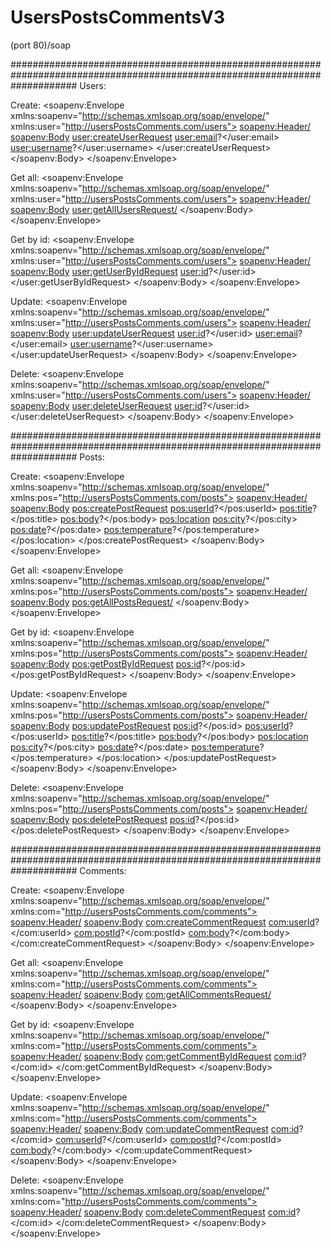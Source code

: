# UsersPostsCommentsV3

<ip>(port 80)/soap
  
############################################################################################################################
Users:

Create:
<soapenv:Envelope xmlns:soapenv="http://schemas.xmlsoap.org/soap/envelope/" xmlns:user="http://usersPostsComments.com/users">
   <soapenv:Header/>
   <soapenv:Body>
      <user:createUserRequest>
         <user:email>?</user:email>
         <user:username>?</user:username>
      </user:createUserRequest>
   </soapenv:Body>
</soapenv:Envelope>

Get all:
<soapenv:Envelope xmlns:soapenv="http://schemas.xmlsoap.org/soap/envelope/" xmlns:user="http://usersPostsComments.com/users">
   <soapenv:Header/>
   <soapenv:Body>
      <user:getAllUsersRequest/>
   </soapenv:Body>
</soapenv:Envelope>

Get by id:
<soapenv:Envelope xmlns:soapenv="http://schemas.xmlsoap.org/soap/envelope/" xmlns:user="http://usersPostsComments.com/users">
   <soapenv:Header/>
   <soapenv:Body>
      <user:getUserByIdRequest>
         <user:id>?</user:id>
      </user:getUserByIdRequest>
   </soapenv:Body>
</soapenv:Envelope>

Update:
<soapenv:Envelope xmlns:soapenv="http://schemas.xmlsoap.org/soap/envelope/" xmlns:user="http://usersPostsComments.com/users">
   <soapenv:Header/>
   <soapenv:Body>
      <user:updateUserRequest>
         <user:id>?</user:id>
         <user:email>?</user:email>
         <user:username>?</user:username>
      </user:updateUserRequest>
   </soapenv:Body>
</soapenv:Envelope>

Delete:
<soapenv:Envelope xmlns:soapenv="http://schemas.xmlsoap.org/soap/envelope/" xmlns:user="http://usersPostsComments.com/users">
   <soapenv:Header/>
   <soapenv:Body>
      <user:deleteUserRequest>
         <user:id>?</user:id>
      </user:deleteUserRequest>
   </soapenv:Body>
</soapenv:Envelope>

############################################################################################################################
Posts:

Create:
<soapenv:Envelope xmlns:soapenv="http://schemas.xmlsoap.org/soap/envelope/" xmlns:pos="http://usersPostsComments.com/posts">
   <soapenv:Header/>
   <soapenv:Body>
      <pos:createPostRequest>
         <pos:userId>?</pos:userId>
         <pos:title>?</pos:title>
         <pos:body>?</pos:body>
         <!--Optional:-->
         <pos:location>
            <pos:city>?</pos:city>
            <pos:date>?</pos:date>
            <pos:temperature>?</pos:temperature>
         </pos:location>
      </pos:createPostRequest>
   </soapenv:Body>
</soapenv:Envelope>

Get all:
<soapenv:Envelope xmlns:soapenv="http://schemas.xmlsoap.org/soap/envelope/" xmlns:pos="http://usersPostsComments.com/posts">
   <soapenv:Header/>
   <soapenv:Body>
      <pos:getAllPostsRequest/>
   </soapenv:Body>
</soapenv:Envelope>

Get by id:
<soapenv:Envelope xmlns:soapenv="http://schemas.xmlsoap.org/soap/envelope/" xmlns:pos="http://usersPostsComments.com/posts">
   <soapenv:Header/>
   <soapenv:Body>
      <pos:getPostByIdRequest>
         <pos:id>?</pos:id>
      </pos:getPostByIdRequest>
   </soapenv:Body>
</soapenv:Envelope>

Update:
<soapenv:Envelope xmlns:soapenv="http://schemas.xmlsoap.org/soap/envelope/" xmlns:pos="http://usersPostsComments.com/posts">
   <soapenv:Header/>
   <soapenv:Body>
      <pos:updatePostRequest>
         <pos:id>?</pos:id>
         <pos:userId>?</pos:userId>
         <pos:title>?</pos:title>
         <pos:body>?</pos:body>
         <!--Optional:-->
         <pos:location>
            <pos:city>?</pos:city>
            <pos:date>?</pos:date>
            <pos:temperature>?</pos:temperature>
         </pos:location>
      </pos:updatePostRequest>
   </soapenv:Body>
</soapenv:Envelope>

Delete:
<soapenv:Envelope xmlns:soapenv="http://schemas.xmlsoap.org/soap/envelope/" xmlns:pos="http://usersPostsComments.com/posts">
   <soapenv:Header/>
   <soapenv:Body>
      <pos:deletePostRequest>
         <pos:id>?</pos:id>
      </pos:deletePostRequest>
   </soapenv:Body>
</soapenv:Envelope>

############################################################################################################################
Comments:

Create:
<soapenv:Envelope xmlns:soapenv="http://schemas.xmlsoap.org/soap/envelope/" xmlns:com="http://usersPostsComments.com/comments">
   <soapenv:Header/>
   <soapenv:Body>
      <com:createCommentRequest>
         <com:userId>?</com:userId>
         <com:postId>?</com:postId>
         <com:body>?</com:body>
      </com:createCommentRequest>
   </soapenv:Body>
</soapenv:Envelope>

Get all:
<soapenv:Envelope xmlns:soapenv="http://schemas.xmlsoap.org/soap/envelope/" xmlns:com="http://usersPostsComments.com/comments">
   <soapenv:Header/>
   <soapenv:Body>
      <com:getAllCommentsRequest/>
   </soapenv:Body>
</soapenv:Envelope>

Get by id:
<soapenv:Envelope xmlns:soapenv="http://schemas.xmlsoap.org/soap/envelope/" xmlns:com="http://usersPostsComments.com/comments">
   <soapenv:Header/>
   <soapenv:Body>
      <com:getCommentByIdRequest>
         <com:id>?</com:id>
      </com:getCommentByIdRequest>
   </soapenv:Body>
</soapenv:Envelope>

Update:
<soapenv:Envelope xmlns:soapenv="http://schemas.xmlsoap.org/soap/envelope/" xmlns:com="http://usersPostsComments.com/comments">
   <soapenv:Header/>
   <soapenv:Body>
      <com:updateCommentRequest>
         <com:id>?</com:id>
         <com:userId>?</com:userId>
         <com:postId>?</com:postId>
         <com:body>?</com:body>
      </com:updateCommentRequest>
   </soapenv:Body>
</soapenv:Envelope>

Delete:
<soapenv:Envelope xmlns:soapenv="http://schemas.xmlsoap.org/soap/envelope/" xmlns:com="http://usersPostsComments.com/comments">
   <soapenv:Header/>
   <soapenv:Body>
      <com:deleteCommentRequest>
         <com:id>?</com:id>
      </com:deleteCommentRequest>
   </soapenv:Body>
</soapenv:Envelope>
